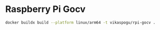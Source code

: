 # Raspberry Pi Gocv

```bash
docker buildx build --platform linux/arm64 -t vikaspogu/rpi-gocv .
```
